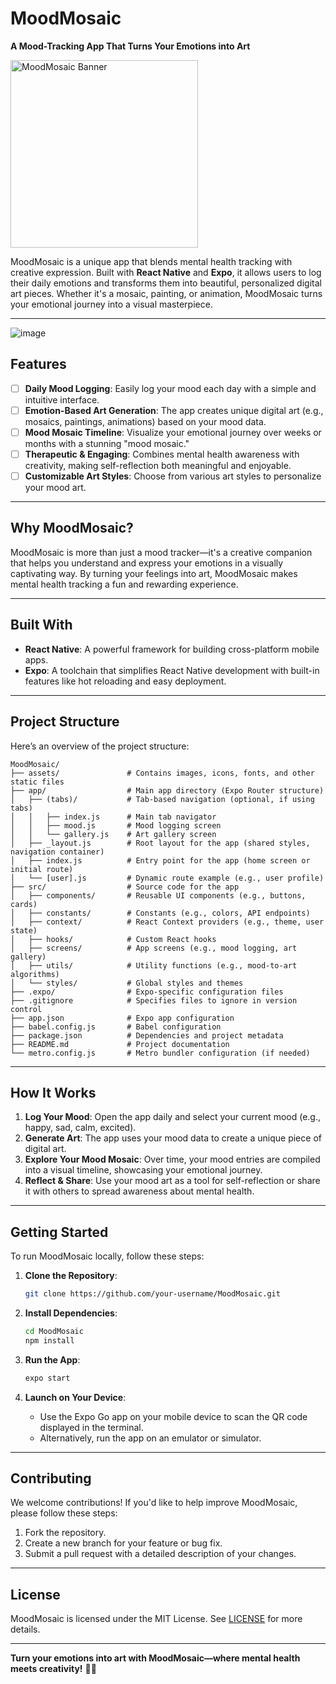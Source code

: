 # MoodMosaic  
**A Mood-Tracking App That Turns Your Emotions into Art**  

<img src="https://github.com/user-attachments/assets/4f548b80-2628-40dd-9e52-15928789a921" alt="MoodMosaic Banner" width="300"  />

MoodMosaic is a unique app that blends mental health tracking with creative expression. Built with **React Native** and **Expo**, it allows users to log their daily emotions and transforms them into beautiful, personalized digital art pieces. Whether it's a mosaic, painting, or animation, MoodMosaic turns your emotional journey into a visual masterpiece.  

---

![image](https://github.com/user-attachments/assets/4ae3b7b2-ce98-499c-97e0-ce5529f45a2f)


## Features  
- [ ] **Daily Mood Logging**: Easily log your mood each day with a simple and intuitive interface.  
- [ ] **Emotion-Based Art Generation**: The app creates unique digital art (e.g., mosaics, paintings, animations) based on your mood data.  
- [ ] **Mood Mosaic Timeline**: Visualize your emotional journey over weeks or months with a stunning "mood mosaic."  
- [ ] **Therapeutic & Engaging**: Combines mental health awareness with creativity, making self-reflection both meaningful and enjoyable.  
- [ ] **Customizable Art Styles**: Choose from various art styles to personalize your mood art.  

---

## Why MoodMosaic?  
MoodMosaic is more than just a mood tracker—it's a creative companion that helps you understand and express your emotions in a visually captivating way. By turning your feelings into art, MoodMosaic makes mental health tracking a fun and rewarding experience.  

---

## Built With  
- **React Native**: A powerful framework for building cross-platform mobile apps.  
- **Expo**: A toolchain that simplifies React Native development with built-in features like hot reloading and easy deployment.  

---

## Project Structure  
Here’s an overview of the project structure:  

```  
MoodMosaic/
├── assets/               # Contains images, icons, fonts, and other static files
├── app/                  # Main app directory (Expo Router structure)
│   ├── (tabs)/           # Tab-based navigation (optional, if using tabs)
│   │   ├── index.js      # Main tab navigator
│   │   ├── mood.js       # Mood logging screen
│   │   └── gallery.js    # Art gallery screen
│   ├── _layout.js        # Root layout for the app (shared styles, navigation container)
│   ├── index.js          # Entry point for the app (home screen or initial route)
│   └── [user].js         # Dynamic route example (e.g., user profile)
├── src/                  # Source code for the app
│   ├── components/       # Reusable UI components (e.g., buttons, cards)
│   ├── constants/        # Constants (e.g., colors, API endpoints)
│   ├── context/          # React Context providers (e.g., theme, user state)
│   ├── hooks/            # Custom React hooks
│   ├── screens/          # App screens (e.g., mood logging, art gallery)
│   ├── utils/            # Utility functions (e.g., mood-to-art algorithms)
│   └── styles/           # Global styles and themes
├── .expo/                # Expo-specific configuration files
├── .gitignore            # Specifies files to ignore in version control
├── app.json              # Expo app configuration
├── babel.config.js       # Babel configuration
├── package.json          # Dependencies and project metadata
├── README.md             # Project documentation
└── metro.config.js       # Metro bundler configuration (if needed)
```  

---

## How It Works  
1. **Log Your Mood**: Open the app daily and select your current mood (e.g., happy, sad, calm, excited).  
2. **Generate Art**: The app uses your mood data to create a unique piece of digital art.  
3. **Explore Your Mood Mosaic**: Over time, your mood entries are compiled into a visual timeline, showcasing your emotional journey.  
4. **Reflect & Share**: Use your mood art as a tool for self-reflection or share it with others to spread awareness about mental health.  

---

## Getting Started  
To run MoodMosaic locally, follow these steps:  

1. **Clone the Repository**:  
   ```bash  
   git clone https://github.com/your-username/MoodMosaic.git  
   ```  

2. **Install Dependencies**:  
   ```bash  
   cd MoodMosaic  
   npm install  
   ```  

3. **Run the App**:  
   ```bash  
   expo start  
   ```  

4. **Launch on Your Device**:  
   - Use the Expo Go app on your mobile device to scan the QR code displayed in the terminal.  
   - Alternatively, run the app on an emulator or simulator.  

---

## Contributing  
We welcome contributions! If you'd like to help improve MoodMosaic, please follow these steps:  
1. Fork the repository.  
2. Create a new branch for your feature or bug fix.  
3. Submit a pull request with a detailed description of your changes.  

---

## License  
MoodMosaic is licensed under the MIT License. See [LICENSE](LICENSE) for more details.  

---

**Turn your emotions into art with MoodMosaic—where mental health meets creativity!** 🎨✨
